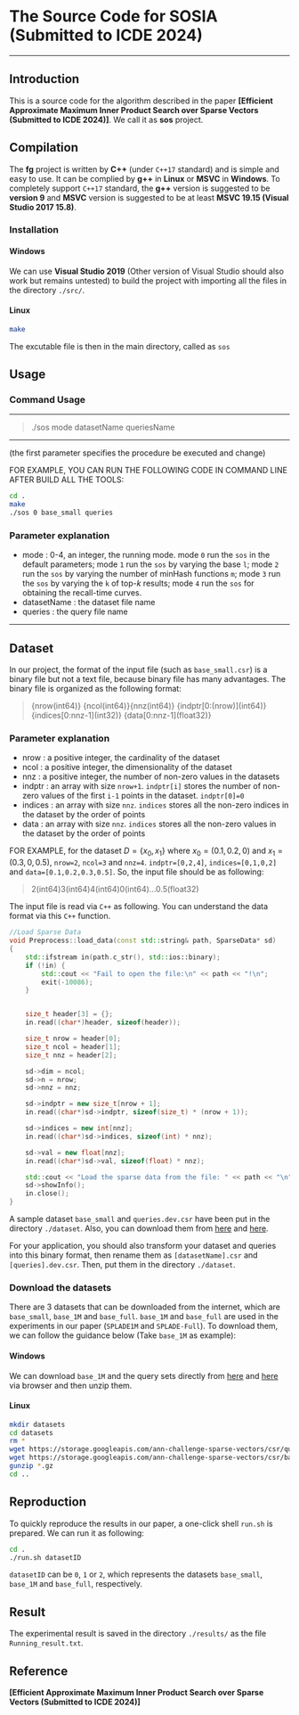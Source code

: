 
# The Source Code for SOSIA (Submitted to ICDE 2024)
-----------------------------------------------------------------------------------------------------------------
## Introduction
This is a source code for the algorithm described in the paper **[Efficient Approximate Maximum Inner Product Search over Sparse Vectors (Submitted to ICDE 2024)]**. We call it as **sos** project.
## Compilation
The **fg** project is written by **C++** (under `C++17` standard) and is simple and easy to use. It can be complied by **g++** in **Linux** or **MSVC** in **Windows**. To completely support `C++17` standard, the **g++** version is suggested to be **version 9** and **MSVC** version is suggested to be at least **MSVC 19.15 (Visual Studio 2017 15.8)**.

### Installation
#### Windows
We can use **Visual Studio 2019** (Other version of Visual Studio should also work but remains untested) to build the project with importing all the files in the directory `./src/`.

#### Linux
```bash
make
```
The excutable file is then in the main directory, called as `sos`

## Usage

### Command Usage

-------------------------------------------------------------------
> ./sos mode datasetName queriesName
-------------------------------------------------------------------
(the first parameter specifies the procedure be executed and change)

FOR EXAMPLE, YOU CAN RUN THE FOLLOWING CODE IN COMMAND LINE AFTER BUILD ALL THE TOOLS:

```bash
cd .
make
./sos 0 base_small queries
```

### Parameter explanation

- mode         : 0-4, an integer, the running mode. mode `0` run the `sos` in the default parameters; mode `1` run the `sos` by varying the base `l`; mode `2` run the `sos` by varying the number of minHash functions `m`; mode `3` run the `sos` by varying the `k` of top-$k$ results; mode `4` run the `sos` for obtaining the recall-time curves.
- datasetName  : the dataset file name
- queries      : the query file name
-------------------------------------------------------------------

## Dataset

In our project, the format of the input file (such as `base_small.csr`) is a binary file but not a text file, because binary file has many advantages. The binary file is organized as the following format:

>{nrow(int64)} {ncol(int64)}{nnz(int64)} {indptr\[0:(nrow)\](int64)} {indices\[0:nnz-1\](int32)} {data\[0:nnz-1\](float32)}

### Parameter explanation

- nrow        : a positive integer, the cardinality of the dataset
- ncol        : a positive integer, the dimensionality of the dataset
- nnz         : a positive integer, the number of non-zero values in the datasets
- indptr      : an array with size `nrow+1`. `indptr[i]` stores the number of non-zero values of the first `i-1` points in the dataset. `indptr[0]=0`
- indices     : an array with size `nnz`. `indices` stores all the non-zero indices in the dataset by the order of points
- data        : an array with size `nnz`. `indices` stores all the non-zero values in the dataset by the order of points

FOR EXAMPLE, for the dataset $D=\{x_0,x_1\}$ where $x_0=(0.1,0.2,0)$ and $x_1=(0.3,0,0.5)$, `nrow=2`, `ncol=3` and `nnz=4`. `indptr=[0,2,4]`, `indices=[0,1,0,2]` and `data=[0.1,0.2,0.3,0.5]`. So, the input file should be as following:

> 2(int64)3(int64)4(int64)0(int64)...0.5(float32)

The input file is read via `C++` as following. You can understand the data format via this `C++` function.
```c++
//Load Sparse Data
void Preprocess::load_data(const std::string& path, SparseData* sd)
{
	std::ifstream in(path.c_str(), std::ios::binary);
	if (!in) {
		std::cout << "Fail to open the file:\n" << path << "!\n";
		exit(-10086);
	}


	size_t header[3] = {};
	in.read((char*)header, sizeof(header));

	size_t nrow = header[0];
	size_t ncol = header[1];
	size_t nnz = header[2];

	sd->dim = ncol;
	sd->n = nrow;
	sd->nnz = nnz;

	sd->indptr = new size_t[nrow + 1];
	in.read((char*)sd->indptr, sizeof(size_t) * (nrow + 1));

	sd->indices = new int[nnz];
	in.read((char*)sd->indices, sizeof(int) * nnz);

	sd->val = new float[nnz];
	in.read((char*)sd->val, sizeof(float) * nnz);

	std::cout << "Load the sparse data from the file: " << path << "\n";
	sd->showInfo();
	in.close();
}
```

A sample dataset `base_small` and `queries.dev.csr` have been put in the directory `./dataset`.
Also, you can download them from [here](https://storage.googleapis.com/ann-challenge-sparse-vectors/csr/base_small.csr.gz) and [here](https://storage.googleapis.com/ann-challenge-sparse-vectors/csr/queries.csr.gz).

For your application, you should also transform your dataset and queries into this binary format, then rename them as `[datasetName].csr` and `[queries].dev.csr`. Then, put them in the directory `./dataset`.

### Download the datasets
There are 3 datasets that can be downloaded from the internet, which are `base_small`, `base_1M` and `base_full`. `base_1M` and `base_full` are used in the experiments in our paper (`SPLADE1M` and `SPLADE-Full`). To download them, we can follow the guidance below (Take `base_1M` as example):
#### Windows
We can download `base_1M` and the query sets directly from [here](https://storage.googleapis.com/ann-challenge-sparse-vectors/csr/base_1M.csr.gz) and [here](https://storage.googleapis.com/ann-challenge-sparse-vectors/csr/queries.csr.gz) via browser and then unzip them.

#### Linux
```bash
mkdir datasets
cd datasets
rm *
wget https://storage.googleapis.com/ann-challenge-sparse-vectors/csr/queries.dev.csr.gz
wget https://storage.googleapis.com/ann-challenge-sparse-vectors/csr/base_1M.csr.gz
gunzip *.gz
cd ..
```

## Reproduction
To quickly reproduce the results in our paper, a one-click shell `run.sh` is prepared. We can run it as following:
```bash
cd .
./run.sh datasetID
```
`datasetID` can be `0`, `1` or `2`, which represents the datasets `base_small`, `base_1M` and `base_full`, respectively.
## Result
The experimental result is saved in the directory `./results/` as the file `Running_result.txt`.

## Reference
**[Efficient Approximate Maximum Inner Product Search over Sparse Vectors (Submitted to ICDE 2024)]**
